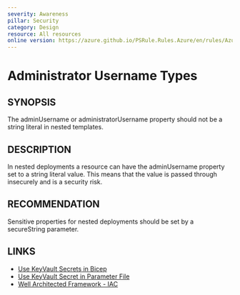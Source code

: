 ```yaml
---
severity: Awareness
pillar: Security
category: Design
resource: All resources
online version: https://azure.github.io/PSRule.Rules.Azure/en/rules/Azure.Deployment.AdminUsername/
---
```


# Administrator Username Types

## SYNOPSIS

The adminUsername or administratorUsername property should not be a string literal in nested templates.

## DESCRIPTION

In nested deployments a resource can have the adminUsername property set to a string literal value.
This means that the value is passed through insecurely and is a security risk.

## RECOMMENDATION

Sensitive properties for nested deployments should be set by a secureString parameter.

## LINKS

- [Use KeyVault Secrets in Bicep](https://docs.microsoft.com/azure/azure-resource-manager/bicep/key-vault-parameter)
- [Use KeyVault Secret in Parameter File](https://docs.microsoft.com/azure/azure-resource-manager/templates/template-tutorial-use-key-vault#edit-the-parameters-file)
- [Well Architected Framework - IAC](https://docs.microsoft.com/azure/architecture/framework/security/deploy-infrastructure)
